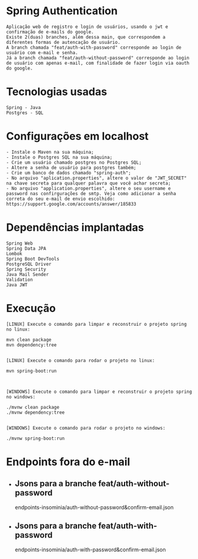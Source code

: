 # Spring Authentication

    Aplicação web de registro e login de usuários, usando o jwt e confirmação de e-mails do google.
    Existe 2(duas) branches, além dessa main, que correspondem a diferentes formas de autencação de usuário.
    A branch chamada "feat/auth-with-password" corresponde ao login de usuário com e-mail e senha.
    Já a branch chamada "feat/auth-without-password" corresponde ao login de usuário com apenas e-mail, com finalidade de fazer login via oauth do google.
    
# Tecnologias usadas

    Spring - Java
    Postgres - SQL


# Configurações em localhost

    - Instale o Maven na sua máquina;
    - Instale o Postgres SQL na sua máquina;
    - Crie um usuário chamado postgres no Postgres SQL;
    - Altere a senha de usuário para postgres também;
    - Crie um banco de dados chamado "spring-auth";
    - No arquivo "aplication.properties", altere o valor de "JWT_SECRET" na chave secreta para qualquer palavra que você achar secreta;
    - No arquivo "application.properties", altere o seu username e password nas confirgurações de smtp. Veja como adicionar a senha correta do seu e-mail de envio escolhido: https://support.google.com/accounts/answer/185833


# Dependências implantadas

    Spring Web
    Spring Data JPA
    Lombok
    Spring Boot DevTools
    PostgreSQL Driver
    Spring Security
    Java Mail Sender
    Validation
    Java JWT


# Execução

    [LINUX] Execute o comando para limpar e reconstruir o projeto spring no linux:

    mvn clean package
    mvn dependency:tree

    
    [LINUX] Execute o comando para rodar o projeto no linux:

    mvn spring-boot:run
        


    [WINDOWS] Execute o comando para limpar e reconstruir o projeto spring no windows:
    
    ./mvnw clean package
    ./mvnw dependency:tree

    
    [WINDOWS] Execute o comando para rodar o projeto no windows:

    ./mvnw spring-boot:run


# Endpoints fora do e-mail

- ## Jsons para a branche feat/auth-without-password

    endpoints-insominia/auth-without-password&confirm-email.json

- ## Jsons para a branche feat/auth-with-password

    endpoints-insominia/auth-with-password&confirm-email.json